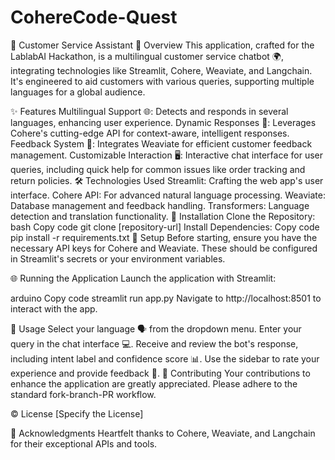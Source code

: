 # CohereCode-Quest

🤖 Customer Service Assistant
🌟 Overview
This application, crafted for the LablabAI Hackathon, is a multilingual customer service chatbot 🌍, integrating technologies like Streamlit, Cohere, Weaviate, and Langchain. It's engineered to aid customers with various queries, supporting multiple languages for a global audience.

✨ Features
Multilingual Support 🌐: Detects and responds in several languages, enhancing user experience.
Dynamic Responses 💬: Leverages Cohere's cutting-edge API for context-aware, intelligent responses.
Feedback System 📝: Integrates Weaviate for efficient customer feedback management.
Customizable Interaction 🖥️: Interactive chat interface for user queries, including quick help for common issues like order tracking and return policies.
🛠️ Technologies Used
Streamlit: Crafting the web app's user interface.
Cohere API: For advanced natural language processing.
Weaviate: Database management and feedback handling.
Transformers: Language detection and translation functionality.
🔧 Installation
Clone the Repository:
bash
Copy code
git clone [repository-url]
Install Dependencies:
Copy code
pip install -r requirements.txt
🚀 Setup
Before starting, ensure you have the necessary API keys for Cohere and Weaviate. These should be configured in Streamlit's secrets or your environment variables.

🌐 Running the Application
Launch the application with Streamlit:

arduino
Copy code
streamlit run app.py
Navigate to http://localhost:8501 to interact with the app.

📖 Usage
Select your language 🗣️ from the dropdown menu.
Enter your query in the chat interface 💻.
Receive and review the bot's response, including intent label and confidence score 📊.
Use the sidebar to rate your experience and provide feedback 🌟.
🤝 Contributing
Your contributions to enhance the application are greatly appreciated. Please adhere to the standard fork-branch-PR workflow.

©️ License
[Specify the License]

💐 Acknowledgments
Heartfelt thanks to Cohere, Weaviate, and Langchain for their exceptional APIs and tools.

